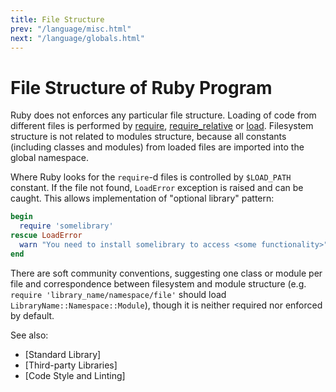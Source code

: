 ```yaml
---
title: File Structure
prev: "/language/misc.html"
next: "/language/globals.html"
---
```


# File Structure of Ruby Program

Ruby does not enforces any particular file structure. Loading of code
from different files is performed by <a
href='https://ruby-doc.org/core-2.5.0/Kernel.html#method-i-require'
class='ruby-doc remote' target='_blank'>require</a>, <a
href='https://ruby-doc.org/core-2.5.0/Kernel.html#method-i-require_relative'
class='ruby-doc remote' target='_blank'>require_relative</a> or <a
href='https://ruby-doc.org/core-2.5.0/Kernel.html#method-i-require_relative'
class='ruby-doc remote' target='_blank'>load</a>. Filesystem structure
is not related to modules structure, because all constants (including
classes and modules) from loaded files are imported into the global
namespace.

Where Ruby looks for the `require`-d files is controlled by `$LOAD_PATH`
constant. If the file not found, `LoadError` exception is raised and can
be caught. This allows implementation of "optional library" pattern:


```ruby
begin
  require 'somelibrary'
rescue LoadError
  warn "You need to install somelibrary to access <some functionality>"
end
```

There are soft community conventions, suggesting one class or module per
file and correspondence between filesystem and module structure (e.g.
`require 'library_name/namespace/file'` should load
`LibraryName::Namespace::Module`), though it is neither required nor
enforced by default.

See also:

* \[Standard Library\]
* \[Third-party Libraries\]
* \[Code Style and Linting\]

